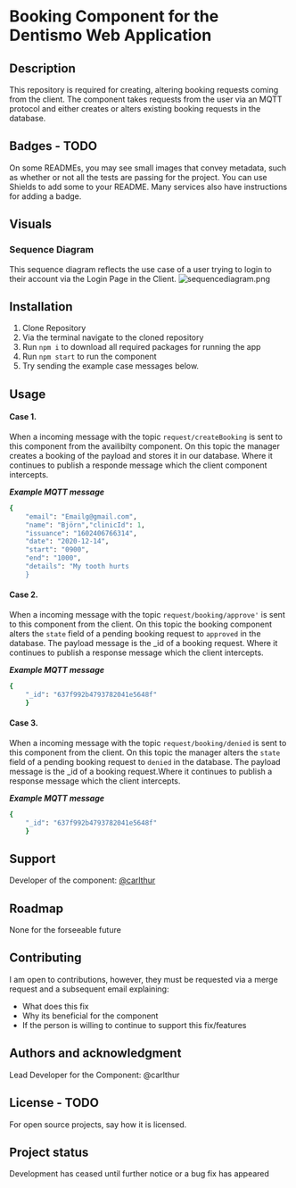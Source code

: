 # Booking Component for the Dentismo Web Application

## Description
This repository is required for creating, altering booking requests coming from the client. The component takes requests from the user via an MQTT protocol and either creates or alters existing booking requests in the database.

## Badges - TODO
On some READMEs, you may see small images that convey metadata, such as whether or not all the tests are passing for the project. You can use Shields to add some to your README. Many services also have instructions for adding a badge.

## Visuals
### Sequence Diagram
This sequence diagram reflects the use case of a user trying to login to their account via the Login Page in the Client.
![sequencediagram.png](./sequenceDiagram.png)

## Installation
1. Clone Repository
2. Via the terminal navigate to the cloned repository
3. Run ```npm i``` to download all required packages for running the app
4. Run ```npm start``` to run the component
5. Try sending the example case messages below.

## Usage

#### **Case 1.**
When a incoming message with the topic `request/createBooking` is sent to this component from the availibilty component. On this topic the manager creates a booking of the payload and stores it in our database. Where it continues to publish a responde message which the client component intercepts.

**_Example MQTT message_**

```ruby
{
    "email": "Emailg@gmail.com",
    "name": "Björn","clinicId": 1,
    "issuance": "1602406766314",
    "date": "2020-12-14",
    "start": "0900",
    "end": "1000",
    "details": "My tooth hurts
    }
```

#### **Case 2.**
When a incoming message with the topic `request/booking/approve'` is sent to this component from the client. On this topic the booking component alters the `state` field of a pending booking request to `approved` in the database. The payload message is the _id of a booking request. Where it continues to publish a response message which the client intercepts.

**_Example MQTT message_**
```ruby
{
    "_id": "637f992b4793782041e5648f"
    }
```
#### **Case 3.**
When a incoming message with the topic `request/booking/denied` is sent to this component from the client. On this topic the manager alters the `state` field of a pending booking request to `denied` in the database. The payload message is the _id of a booking request.Where it continues to publish a response message which the client intercepts.

**_Example MQTT message_**

```ruby
{
    "_id": "637f992b4793782041e5648f"
    }
```

## Support
Developer of the component: [@carlthur](https://git.chalmers.se/carlthur) <br>

## Roadmap
None for the forseeable future

## Contributing
I am open to contributions, however, they must be requested via a merge request and a subsequent email explaining:
- What does this fix
- Why its beneficial for the component
- If the person is willing to continue to support this fix/features

## Authors and acknowledgment
Lead Developer for the Component: @carlthur

## License - TODO
For open source projects, say how it is licensed.

## Project status
Development has ceased until further notice or a bug fix has appeared
